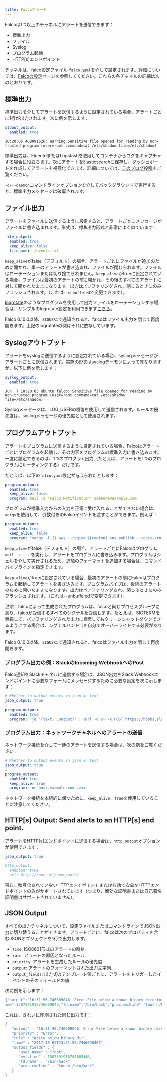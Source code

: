 ```yaml
---
title: Falcoアラート
---
```


Falcoは1つ以上のチャネルにアラートを送信できます：

* 標準出力
* ファイル
* Syslog
* プログラム起動
* HTTP[s]エンドポイント

チャネルは、falco設定ファイル `falco.yaml`を介して設定されます。詳細については、[Falcoの設定](../configuration)ページを参照してください。これらの各チャネルの詳細は次のとおりです。

## 標準出力

標準出力を介してアラートを送信するように設定されている場合、アラートごとに1行が出力されます。次に例を示します：

```yaml
stdout_output:
  enabled: true
```

```
10:20:05.408091526: Warning Sensitive file opened for reading by non-trusted program (user=root command=cat /etc/shadow file=/etc/shadow)
```
標準出力は、FluentdまたはLogstashを使用してコンテナからログをキャプチャする場合に役立ちます。次にアラートをElasticsearchに保存し、ダッシュボードを作成してアラートを視覚化できます。詳細については、[このブログ投稿](https://sysdig.com/blog/kubernetes-security-logging-fluentd-falco/)をご覧ください。

`-d/--daemon`コマンドラインオプションを介してバックグラウンドで実行すると、標準出力メッセージは破棄されます。

## ファイル出力

アラートをファイルに送信するように設定すると、アラートごとにメッセージがファイルに書き込まれます。形式は、標準出力形式と非常によく似ています：

```yaml
file_output:
  enabled: true
  keep_alive: false
  filename: ./events.txt
```

`keep_alive`がfalse（デフォルト）の場合、アラートごとにファイルが追加のために開かれ、単一のアラートが書き込まれ、ファイルが閉じられます。ファイルはローテーションまたは切り捨てられません。`keep_alive`がtrueに設定されている場合、ファイルは最初のアラートの前に開かれ、その後のすべてのアラートに対して開かれたままになります。出力はバッファリングされ、閉じるときにのみフラッシュされます。（これは`--unbuffered`で変更できます）。

[logrotate](https://github.com/logrotate/logrotate)のようなプログラムを使用して出力ファイルをローテーションする場合は、サンプルのlogrotate設定を利用できます[こちら](https://github.com/draios/falco/blob/master/examples/logrotate/falco)。

Falco 0.10.0以降、`SIGUSR1`で通知されると、falcoはファイル出力を閉じて再度開きます。上記のlogrotateの例はそれに依存しています。

## Syslogアウトプット

アラートをsyslogに送信するように設定されている場合、syslogメッセージがアラートごとに送信されます。実際の形式はsyslogデーモンによって異なりますが、以下に例を示します：

```yaml
syslog_output:
  enabled: true
```

```
Jun  7 10:20:05 ubuntu falco: Sensitive file opened for reading by non-trusted program (user=root command=cat /etc/shadow file=/etc/shadow)
```

Syslogメッセージは、LOG_USERの機能を使用して送信されます。ルールの優先度は、syslogメッセージの優先度として使用されます。

## プログラムアウトプット

アラートをプログラムに送信するように設定されている場合、Falcoはアラートごとにプログラムを起動し、その内容をプログラムの標準入力に書き込みます。一度に設定できるのは、1つのプログラム出力（たとえば、アラートを1つのプログラムにルーティングする）だけです。

たとえば、以下の`falco.yaml`設定が与えられたとします：

```yaml
program_output:
  enabled: true
  keep_alive: false
  program: mail -s "Falco Notification" someone@example.com
```

プログラムが標準入力からの入力を正常に受け入れることができない場合は、`xargs`を使用して、引数付きのFalcoイベントを渡すことができます。例えば：

```yaml
program_output:
  enabled: true
  keep_alive: false
  program: "xargs -I {} aws --region ${region} sns publish --topic-arn ${falco_sns_arn} --message {}"
```

`keep_alive`がfalse（デフォルト）の場合、アラートごとにFalcoはプログラム`mail -s ...` を実行し、アラートをプログラムに書き込みます。プログラムはシェルを介して実行されるため、追加のフォーマットを追加する場合は、コマンドパイプラインを指定できます。

`keep_alive`がtrueに設定されている場合、最初のアラートの前にFalcoはプログラムを起動してアラートを書き込みます。プログラムパイプは、後続のアラートのために開いたままになります。出力はバッファリングされ、閉じるときにのみフラッシュされます。（これは--unbufferedで変更できます）。

*注意*：falcoによって生成されたプログラムは、falcoと同じプロセスグループにあり、falcoが受信するすべてのシグナルを受信します。たとえば、SIGTERMを無視して、バッファリングされた出力に直面してもクリーンシャットダウンできるようにする場合は、シグナルハンドラを自分でオーバーライドする必要があります。

Falco 0.10.0以降、`SIGUSR1`で通知されると、falcoはファイル出力を閉じて再度開きます。

### プログラム出力の例：SlackのIncoming WebhookへのPost

Falco通知をSlackチャネルに送信する場合は、JSON出力をSlack Webhookエンドポイントに必要なフォームにメッセージするために必要な設定を次に示します：

```yaml
# Whether to output events in json or text
json_output: true
…
program_output:
  enabled: true
  program: "jq '{text: .output}' | curl -d @- -X POST https://hooks.slack.com/services/XXX"
```

### プログラム出力：ネットワークチャネルへのアラートの送信

ネットワーク接続を介して一連のアラートを送信する場合は、次の例をご覧ください：

```yaml
# Whether to output events in json or text
json_output: true
…
program_output:
  enabled: true
  keep_alive: true
  program: "nc host.example.com 1234"
```

ネットワーク接続を永続的に保つために、`keep_alive: true`を使用していることに注意してください。

## HTTP[s] Output: Send alerts to an HTTP[s] end point.

アラートをHTTP[s]エンドポイントに送信する場合は、`http_output`オプションが使用できます：

```yaml
json_output: true
...
http_output:
  enabled: true
  url: http://some.url/some/path/
```

現在、暗号化されていないHTTPエンドポイントまたは有効で安全なHTTPエンドポイントのみがサポートされています（つまり、無効な証明書または自己署名証明書はサポートされていません）。

## JSON Output

すべての出力チャネルについて、設定ファイルまたはコマンドラインでJSON出力に切り替えることができます。アラートごとに、falcoは次のプロパティを含むJSONオブジェクトを1行で出力します。

* `time`: ISO8601形式のアラートの時刻.
* `rule`: アラートの原因となったルール.
* `priority`: アラートを生成したルールの優先度.
* `output`: アラートのフォーマットされた出力文字列.
* `output_fields`: 出力式のテンプレート値ごとに、アラートをトリガーしたイベントのそのフィールドの値.

次に例を示します：

```javascript
{"output":"16:31:56.746609046: Error File below a known binary directory opened for writing (user=root command=touch /bin/hack file=/bin/hack)","priority":"Error","rule":"Write below binary dir","time":"2017-10-09T23:31:56.746609046Z", "output_fields": {"evt.t\
ime":1507591916746609046,"fd.name":"/bin/hack","proc.cmdline":"touch /bin/hack","user.name":"root"}} 
```

これは、きれいに印刷された同じ出力です：

```javascript
{
   "output" : "16:31:56.746609046: Error File below a known binary directory opened for writing (user=root command=touch /bin/hack file=/bin/hack)"
   "priority" : "Error",
   "rule" : "Write below binary dir",
   "time" : "2017-10-09T23:31:56.746609046Z",
   "output_fields" : {
      "user.name" : "root",
      "evt.time" : 1507591916746609046,
      "fd.name" : "/bin/hack",
      "proc.cmdline" : "touch /bin/hack"
   }
}
```





